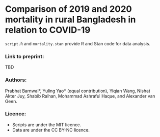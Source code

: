 #  Comparison of 2019 and 2020 mortality in rural Bangladesh in relation to COVID-19
`script.R` and `mortality.stan` provide R and Stan code for data analysis.  


### Link to preprint:
TBD

### Authors: 
Prabhat Barnwal*, Yuling Yao* (equal contribution),  Yiqian Wang, Nishat Akter Juy, Shabib Raihan, Mohammad Ashraful Haque,  and Alexander van Geen.


###  Licence: 
- Scripts are under the MIT licence.
- Data are under the CC BY-NC licence. 
